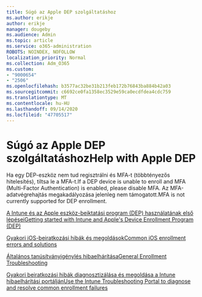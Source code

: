 ```yaml
---
title: Súgó az Apple DEP szolgáltatáshoz
ms.author: erikje
author: erikje
manager: dougeby
ms.audience: Admin
ms.topic: article
ms.service: o365-administration
ROBOTS: NOINDEX, NOFOLLOW
localization_priority: Normal
ms.collection: Adm_O365
ms.custom:
- "9000654"
- "2506"
ms.openlocfilehash: b3577ac32be31b213feb172b76843ba884b42a03
ms.sourcegitcommit: c6692ce0fa1358ec3529e59ca0ecdfdea4cdc759
ms.translationtype: MT
ms.contentlocale: hu-HU
ms.lasthandoff: 09/14/2020
ms.locfileid: "47705517"
---
```

# <a name="help-with-apple-dep"></a><span data-ttu-id="7109d-102">Súgó az Apple DEP szolgáltatáshoz</span><span class="sxs-lookup"><span data-stu-id="7109d-102">Help with Apple DEP</span></span>

<span data-ttu-id="7109d-103">Ha egy DEP-eszköz nem tud regisztrálni és MFA-t (többtényezős hitelesítés), tiltsa le a MFA-t.</span><span class="sxs-lookup"><span data-stu-id="7109d-103">If a DEP device is unable to enroll and MFA (Multi-Factor Authentication) is enabled, please disable MFA.</span></span> <span data-ttu-id="7109d-104">Az MFA-adatvégrehajtás megakadályozása jelenleg nem támogatott.</span><span class="sxs-lookup"><span data-stu-id="7109d-104">MFA is not currently supported for DEP enrollment.</span></span>

[<span data-ttu-id="7109d-105">A Intune és az Apple eszköz-beiktatási program (DEP) használatának első lépései</span><span class="sxs-lookup"><span data-stu-id="7109d-105">Getting started with Intune and Apple's Device Enrollment Program (DEP)</span></span>](https://docs.microsoft.com/intune/enrollment/device-enrollment-program-enroll-ios)

[<span data-ttu-id="7109d-106">Gyakori iOS-beiratkozási hibák és megoldások</span><span class="sxs-lookup"><span data-stu-id="7109d-106">Common iOS enrollment errors and solutions</span></span>](https://docs.microsoft.com/intune/enrollment/troubleshoot-ios-enrollment-errors)

[<span data-ttu-id="7109d-107">Általános tanúsítványigénylés hibaelhárítása</span><span class="sxs-lookup"><span data-stu-id="7109d-107">General Enrollment Troubleshooting</span></span>](https://docs.microsoft.com/intune/enrollment/troubleshoot-device-enrollment-in-intune)

[<span data-ttu-id="7109d-108">Gyakori beiratkozási hibák diagnosztizálása és megoldása a Intune hibaelhárítási portálján</span><span class="sxs-lookup"><span data-stu-id="7109d-108">Use the Intune Troubleshooting Portal to diagnose and resolve common enrollment failures</span></span>](https://docs.microsoft.com/intune/fundamentals/help-desk-operators)


